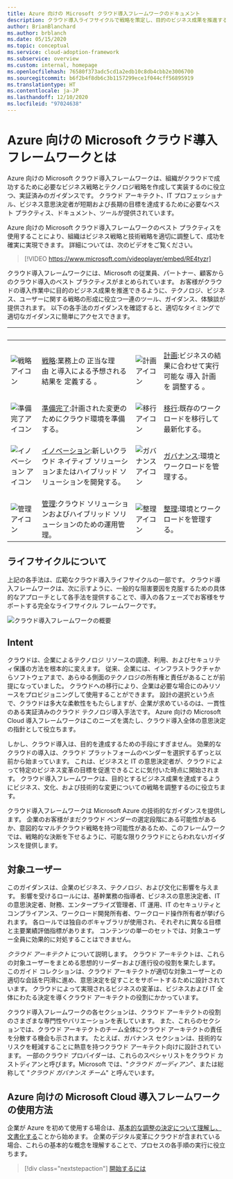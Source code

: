 ```yaml
---
title: Azure 向けの Microsoft クラウド導入フレームワークのドキュメント
description: クラウド導入ライフサイクルで戦略を策定し、目的のビジネス成果を推進するためのツール、ガイダンス、体験談を入手できます。
author: BrianBlanchard
ms.author: brblanch
ms.date: 05/15/2020
ms.topic: conceptual
ms.service: cloud-adoption-framework
ms.subservice: overview
ms.custom: internal, homepage
ms.openlocfilehash: 76580f373adc5cd1a2edb10c8db4cbb2e3006700
ms.sourcegitcommit: b6f2b4f8db6c3b1157299ece1f044cff56895919
ms.translationtype: HT
ms.contentlocale: ja-JP
ms.lasthandoff: 12/10/2020
ms.locfileid: "97024638"
---
```

# <a name="what-is-the-microsoft-cloud-adoption-framework-for-azure"></a>Azure 向けの Microsoft クラウド導入フレームワークとは

Azure 向けの Microsoft クラウド導入フレームワークは、組織がクラウドで成功するために必要なビジネス戦略とテクノロジ戦略を作成して実装するのに役立つ、実証済みのガイダンスです。 クラウド アーキテクト、IT プロフェッショナル、ビジネス意思決定者が短期および長期の目標を達成するために必要なベスト プラクティス、ドキュメント、ツールが提供されています。

Azure 向けの Microsoft クラウド導入フレームワークのベスト プラクティスを使用することにより、組織はビジネス戦略と技術戦略を適切に調整して、成功を確実に実現できます。 詳細については、次のビデオをご覧ください。

<!-- markdownlint-disable MD034 -->

> [!VIDEO https://www.microsoft.com/videoplayer/embed/RE4tyzr]

<!-- markdownlint-enable MD034 -->

クラウド導入フレームワークには、Microsoft の従業員、パートナー、顧客からのクラウド導入のベスト プラクティスがまとめられています。 お客様がクラウドの導入作業中に目的のビジネス成果を推進できるように、テクノロジ、ビジネス、ユーザーに関する戦略の形成に役立つ一連のツール、ガイダンス、体験談が提供されます。 以下の各手法のガイダンスを確認すると、適切なタイミングで適切なガイダンスに簡単にアクセスできます。

| <span title="アイコン">&nbsp;</span> | <span title="説明">&nbsp;</span> | <span title="アイコン">&nbsp;</span> | <span title="説明">&nbsp;</span> |
|--|--|--|--|
| <br> ![戦略アイコン](./_images/icons/strategy.png) | <br> [戦略](./strategy/index.md):業務上の&nbsp;正当な理由&nbsp;と導入による予想される結果を&nbsp;定義する&nbsp;。 | <br> ![計画アイコン](./_images/icons/plan.png) | <br> [計画](./plan/index.md):ビジネスの結果に合わせて実行可能な&nbsp;導入&nbsp;計画を&nbsp;調整する&nbsp;。 |
| <br> ![準備完了アイコン](./_images/icons/ready.png)       | <br> [準備完了](./ready/index.md):計画された変更のためにクラウド環境を準備する。 | <br> ![移行アイコン](./_images/icons/adopt.png) | <br> [移行](./migrate/index.md):既存のワークロードを移行して最新化する。 |
| <br> ![イノベーション アイコン](./_images/icons/innovate.png) | <br> [イノベーション](./innovate/index.md):新しいクラウド ネイティブ ソリューションまたはハイブリッド ソリューションを開発する。 | <br> ![ガバナンス アイコン](./_images/icons/govern.png) | <br> [ガバナンス](./govern/index.md):環境とワークロードを管理する。 |
| <br> ![管理アイコン](./_images/icons/manage.png)     | <br> [管理](./manage/index.md):クラウド ソリューションおよびハイブリッド ソリューションのための運用管理。 | <br> ![整理アイコン](./_images/icons/organize.png) | <br> [整理](./organize/index.md):環境とワークロードを管理する。 |

## <a name="understand-the-lifecycle"></a>ライフサイクルについて

上記の各手法は、広範なクラウド導入ライフサイクルの一部です。 クラウド導入フレームワークは、次に示すように、一般的な阻害要因を克服するための具体的なアプローチとして各手法を提供することで、導入の各フェーズでお客様をサポートする完全なライフサイクル フレームワークです。

![クラウド導入フレームワークの概要](./_images/caf-overview-new.png)

## <a name="intent"></a>Intent

クラウドは、企業によるテクノロジ リソースの調達、利用、およびセキュリティ保護の方法を根本的に変えます。 従来、企業には、インフラストラクチャからソフトウェアまで、あらゆる側面のテクノロジの所有権と責任があることが前提になっていました。 クラウドへの移行により、企業は必要な場合にのみリソースをプロビジョニングして使用することができます。 設計の選択という点で、クラウドは多大な柔軟性をもたらしますが、企業が求めているのは、一貫性のある実証済みのクラウド テクノロジ導入手法です。 Azure 向けの Microsoft Cloud 導入フレームワークはこのニーズを満たし、クラウド導入全体の意思決定の指針として役立ちます。

しかし、クラウド導入は、目的を達成するための手段にすぎません。 効果的なクラウドの導入は、クラウド プラットフォームのベンダーを選択するずっと以前から始まっています。 これは、ビジネスと IT の意思決定者が、クラウドによって特定のビジネス変革の目標を促進できることに気付いた時点に開始されます。 クラウド導入フレームワークは、目的とするビジネス成果を達成するようにビジネス、文化、および技術的な変更についての戦略を調整するのに役立ちます。

クラウド導入フレームワークは Microsoft Azure の技術的なガイダンスを提供します。 企業のお客様がまだクラウド ベンダーの選定段階にある可能性があるか、意図的なマルチクラウド戦略を持つ可能性があるため、このフレームワークでは、戦略的な決断を下せるように、可能な限りクラウドにとらわれないガイダンスを提供します。

## <a name="intended-audience"></a>対象ユーザー

このガイダンスは、企業のビジネス、テクノロジ、および文化に影響を与えます。 影響を受けるロールには、基幹業務の指導者、ビジネスの意思決定者、IT の意思決定者、財務、エンタープライズ管理者、IT 運用、IT のセキュリティとコンプライアンス、ワークロード開発所有者、ワークロード操作所有者が挙げられます。 各ロールでは独自のボキャブラリが使用され、それぞれに異なる目標と主要業績評価指標があります。 コンテンツの単一のセットでは、対象ユーザー全員に効果的に対処することはできません。

*クラウド アーキテクト* について説明します。 クラウド アーキテクトは、これらの対象ユーザーをまとめる思想的リーダーおよび進行役の役割を果たします。 このガイド コレクションは、クラウド アーキテクトが適切な対象ユーザーとの適切な会話を円滑に進め、意思決定を促すことをサポートするために設計されています。 クラウドによって実現されるビジネスの変革は、ビジネスおよび IT 全体にわたる決定を導くクラウド アーキテクトの役割にかかっています。

クラウド導入フレームワークの各セクションは、クラウド アーキテクトの役割のさまざまな専門性やバリエーションを表しています。 また、これらのセクションでは、クラウド アーキテクトのチーム全体にクラウド アーキテクトの責任を分散する機会も示されます。 たとえば、ガバナンス セクションは、技術的なリスクを軽減することに熱意を持つクラウド アーキテクト向けに設計されています。 一部のクラウド プロバイダーは、これらのスペシャリストをクラウド カストディアンと呼びます。Microsoft では、"*クラウド ガーディアン*"、または総称して "*クラウド ガバナンス チーム*" と呼んでいます。

## <a name="how-to-use-the-microsoft-cloud-adoption-framework-for-azure"></a>Azure 向けの Microsoft Cloud 導入フレームワークの使用方法

企業が Azure を初めて使用する場合は、[基本的な調整の決定について理解し、文書化する](./get-started/cloud-concepts.md)ことから始めます。 企業のデジタル変革にクラウドが含まれている場合、これらの基本的な概念を理解することで、プロセスの各手順の実行に役立ちます。

<!-- docutune:ignoreNextStep -->

> [!div class="nextstepaction"]
> [開始するには](./get-started/index.md)
